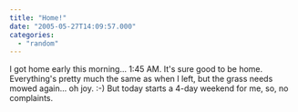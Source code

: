 ```yaml
---
title: "Home!"
date: "2005-05-27T14:09:57.000"
categories: 
  - "random"
---
```


I got home early this morning... 1:45 AM. It's sure good to be home. Everything's pretty much the same as when I left, but the grass needs mowed again... oh joy. :-) But today starts a 4-day weekend for me, so, no complaints.
